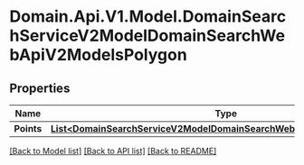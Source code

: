 # Domain.Api.V1.Model.DomainSearchServiceV2ModelDomainSearchWebApiV2ModelsPolygon
## Properties

Name | Type | Description | Notes
------------ | ------------- | ------------- | -------------
**Points** | [**List&lt;DomainSearchServiceV2ModelDomainSearchWebApiV2ModelsGeoPoint&gt;**](DomainSearchServiceV2ModelDomainSearchWebApiV2ModelsGeoPoint.md) |  | [optional] 

[[Back to Model list]](../README.md#documentation-for-models) [[Back to API list]](../README.md#documentation-for-api-endpoints) [[Back to README]](../README.md)

